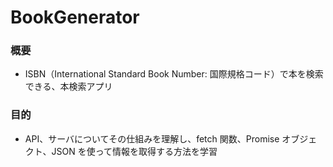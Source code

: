# BookGenerator

### 概要

- ISBN（International Standard Book Number: 国際規格コード）で本を検索できる、本検索アプリ

### 目的

- API、サーバについてその仕組みを理解し、fetch 関数、Promise オブジェクト、JSON を使って情報を取得する方法を学習
